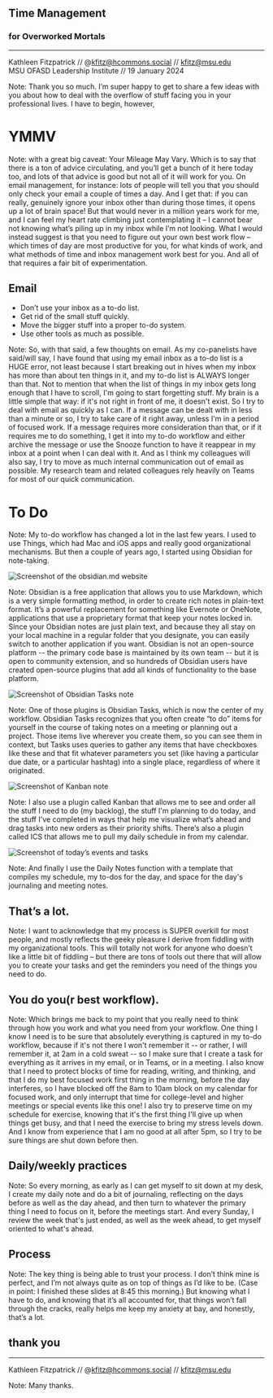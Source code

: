 ## Time Management 
### for Overworked Mortals
---
<smaller>Kathleen Fitzpatrick // @kfitz@hcommons.social // kfitz@msu.edu<br />
MSU OFASD Leadership Institute // 19 January 2024</smaller>

Note: Thank you so much. I’m super happy to get to share a few ideas with you about how to deal with the overflow of stuff facing you in your professional lives. I have to begin, however,


# YMMV

Note: with a great big caveat: Your Mileage May Vary. Which is to say that there is a ton of advice circulating, and you’ll get a bunch of it here today too, and lots of that advice is good but not all of it will work for you. On email management, for instance: lots of people will tell you that you should only check your email a couple of times a day. And I get that: if you can really, genuinely ignore your inbox other than during those times, it opens up a lot of brain space! But that would never in a million years work for me, and I can feel my heart rate climbing just contemplating it – I cannot bear not knowing what’s piling up in my inbox while I’m not looking. What I would instead suggest is that you need to figure out your own best work flow – which times of day are most productive for you, for what kinds of work, and what methods of time and inbox management work best for you. And all of that requires a fair bit of experimentation.


## Email
- Don’t use your inbox as a to-do list.
- Get rid of the small stuff quickly.
- Move the bigger stuff into a proper to-do system.
- Use other tools as much as possible.

Note: So, with that said, a few thoughts on email. As my co-panelists have said/will say, I have found that using my email inbox as a to-do list is a HUGE error, not least because I start breaking out in hives when my inbox has more than about ten things in it, and my to-do list is ALWAYS longer than that. Not to mention that when the list of things in my inbox gets long enough that I have to scroll, I'm going to start forgetting stuff. My brain is a little simple that way: if it's not right in front of me, it doesn't exist. So I try to deal with email as quickly as I can. If a message can be dealt with in less than a minute or so, I try to take care of it right away, unless I'm in a period of focused work. If a message requires more consideration than that, or if it requires me to do something, I get it into my to-do workflow and either archive the message or use the Snooze function to have it reappear in my inbox at a point when I can deal with it. And as I think my colleagues will also say, I try to move as much internal communication out of email as possible. My research team and related colleagues rely heavily on Teams for most of our quick communication.


# To Do

Note: My to-do workflow has changed a lot in the last few years. I used to use Things, which had Mac and iOS apps and really good organizational mechanisms. But then a couple of years ago, I started using Obsidian for note-taking.


![Screenshot of the obsidian.md website](images/obsidian.png)

Note: Obsidian is a free application that allows you to use Markdown, which is a very simple formatting method, in order to create rich notes in plain-text format. It’s a powerful replacement for something like Evernote or OneNote, applications that use a proprietary format that keep your notes locked in. Since your Obsidian notes are just plain text, and because they all stay on your local machine in a regular folder that you designate, you can easily switch to another application if you want. Obsidian is not an open-source platform -- the primary code base is maintained by its own team -- but it is open to community extension, and so hundreds of Obsidian users have created open-source plugins that add all kinds of functionality to the base platform.


![Screenshot of Obsidian Tasks note](images/tasks.png)<!-- .element height="65%" width="65%" -->

Note: One of those plugins is Obsidian Tasks, which is now the center of my workflow. Obsidian Tasks recognizes that you often create “to do” items for yourself in the course of taking notes on a meeting or planning out a project. Those items live wherever you create them, so you can see them in context, but Tasks uses queries to gather any items that have checkboxes like these and that fit whatever parameters you set (like having a particular due date, or a particular hashtag) into a single place, regardless of where it originated.


![Screenshot of Kanban note](images/kanban.png)<!-- .element height="85%" width="85%" -->

Note: I also use a plugin called Kanban that allows me to see and order all the stuff I need to do (my backlog), the stuff I'm planning to do today, and the stuff I've completed in ways that help me visualize what’s ahead and drag tasks into new orders as their priority shifts. There’s also a plugin called ICS that allows me to pull my daily schedule in from my calendar.


![Screenshot of today’s events and tasks](images/today.png)<!-- .element height="85%" width="85%" -->

Note: And finally I use the Daily Notes function with a template that compiles my schedule, my to-dos for the day, and space for the day's journaling and meeting notes. 


## That’s a lot.

Note: I want to acknowledge that my process is SUPER overkill for most people, and mostly reflects the geeky pleasure I derive from fiddling with my organizational tools. This will totally not work for anyone who doesn’t like a little bit of fiddling – but there are tons of tools out there that will allow you to create your tasks and get the reminders you need of the things you need to do.


## You do you(r best workflow).

Note: Which brings me back to my point that you really need to think through how you work and what you need from your workflow. One thing I know I need is to be sure that absolutely everything is captured in my to-do workflow, because if it's not there I won't remember it -- or rather, I will remember it, at 2am in a cold sweat -- so I make sure that I create a task for everything as it arrives in my email, or in Teams, or in a meeting. I also know that I need to protect blocks of time for reading, writing, and thinking, and that I do my best focused work first thing in the morning, before the day interferes, so I have blocked off the 8am to 10am block on my calendar for focused work, and only interrupt that time for college-level and higher meetings or special events like this one! I also try to preserve time on my schedule for exercise, knowing that it's the first thing I'll give up when things get busy, and that I need the exercise to bring my stress levels down. And I know from experience that I am no good at all after 5pm, so I try to be sure things are shut down before then.


## Daily/weekly practices

Note: So every morning, as early as I can get myself to sit down at my desk, I create my daily note and do a bit of journaling, reflecting on the days before as well as the day ahead, and then turn to whatever the primary thing I need to focus on it, before the meetings start. And every Sunday, I review the week that's just ended, as well as the week ahead, to get myself oriented to what's ahead.


## Process

Note: The key thing is being able to trust your process. I don’t think mine is perfect, and I’m not always quite as on top of things as I’d like to be. (Case in point: I finished these slides at 8:45 this morning.) But knowing what I have to do, and knowing that it’s all accounted for, that things won’t fall through the cracks, really helps me keep my anxiety at bay, and honestly, that’s a lot.


## thank you
---
<smaller>Kathleen Fitzpatrick // @kfitz@hcommons.social // kfitz@msu.edu</smaller>

Note: Many thanks.
